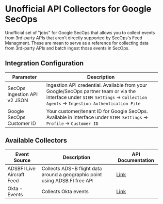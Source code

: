 # Unofficial API Collectors for Google SecOps
Unofficial set of "jobs" for Google SecOps that allows you to collect events from 3rd-party APIs that aren't directly supported by SecOps's Feed Managment. These are mean to serve as a reference for collecting data from 3rd-party APIs and batch ingest those events in SecOps.


## Integration Configuration
| Parameter  | Description |
| ------------- | ------------- |
| SecOps Ingestion API v2 JSON | Ingestion API credential. Available from your Google/SecOps partner team or via the interface under `SIEM Settings` -> `Collection Agents` -> `Ingestion Authentication File` |
| Google SecOps Customer ID | Your customer/tenant ID for Google SecOps. Available in interface under `SIEM Settings` -> `Profile` -> `Customer ID` |


## Available Collectors
| Event Source | Description | API Documentation |
| ------------- | ------------- | ------------- |
| ADSBFI Live Aircraft Feed | Collects ADS-B flight data around a geographic point using ADSB.FI free API | [Link](https://github.com/adsbfi/opendata/blob/main/README.md) |
| Okta - Events | Collects Okta events | [Link](https://developer.okta.com/docs/reference/api/system-log/) |
